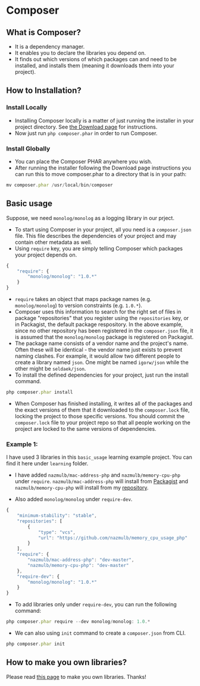 # Composer

## What is Composer?
- It is a dependency manager.
- It enables you to declare the libraries you depend on.
- It finds out which versions of which packages can and need to be installed, and installs them (meaning it downloads them into your project).

## How to Installation?
### Install Locally
- Installing Composer locally is a matter of just running the installer in your project directory. See <a href="https://getcomposer.org/download/">the Download page</a> for instructions.
- Now just run `php composer.phar` in order to run Composer.

### Install Globally
- You can place the Composer PHAR anywhere you wish.
- After running the installer following the Download page instructions you can run this to move composer.phar to a directory that is in your path:

```js
mv composer.phar /usr/local/bin/composer
```

## Basic usage
Suppose, we need `monolog/monolog` as a logging library in our prject.

- To start using Composer in your project, all you need is a `composer.json` file. This file describes the dependencies of your project and may contain other metadata as well.
- Using `require` key, you are simply telling Composer which packages your project depends on.

```js
{
    "require": {
        "monolog/monolog": "1.0.*"
    }
}
```
- `require` takes an object that maps package names (e.g. `monolog/monolog`) to version constraints (e.g. `1.0.*`).
- Composer uses this information to search for the right set of files in package "repositories" that you register using the `repositories` key, or in Packagist, the default package respository. In the above example, since no other repository has been registered in the `composer.json` file, it is assumed that the `monolog/monolog` package is registered on Packagist.
- The package name consists of a vendor name and the project's name. Often these will be identical - the vendor name just exists to prevent naming clashes. For example, it would allow two different people to create a library named `json`. One might be named `igorw/json` while the other might be `seldaek/json`.
- To install the defined dependencies for your project, just run the install command.

```js
php composer.phar install
```
- When Composer has finished installing, it writes all of the packages and the exact versions of them that it downloaded to the `composer.lock` file, locking the project to those specific versions. You should commit the `composer.lock` file to your project repo so that all people working on the project are locked to the same versions of dependencies.

### Example 1:
I have used 3 libraries in this `basic_usage` learning example project. You can find it here under `learning` folder. 

- I have added `nazmulb/mac-address-php` and `nazmulb/memory-cpu-php` under `require`. `nazmulb/mac-address-php` will install from <a href="https://packagist.org/packages/nazmulb/mac-address-php">Packagist</a> and `nazmulb/memory-cpu-php` will install from my <a href="https://github.com/nazmulb/memory_cpu_usage_php">repository</a>.

- Also added `monolog/monolog` under `require-dev`.

```js
{
    "minimum-stability": "stable",
    "repositories": [
        {
            "type": "vcs",
            "url": "https://github.com/nazmulb/memory_cpu_usage_php"
        }
    ],
    "require": {
        "nazmulb/mac-address-php": "dev-master",
        "nazmulb/memory-cpu-php": "dev-master"
    },
    "require-dev": {
        "monolog/monolog": "1.0.*"
    }
}
```
- To add libraries only under `require-dev`, you can run the following command:

```js
php composer.phar require --dev monolog/monolog: 1.0.*
```
- We can also using `init` command to create a `composer.json` from CLI.

```js
php composer.phar init
```

## How to make you own libraries?
Please read <a href="https://getcomposer.org/doc/02-libraries.md">this page</a> to make you own libraries. Thanks!